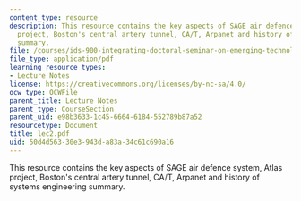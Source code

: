 ```yaml
---
content_type: resource
description: This resource contains the key aspects of SAGE air defence system, Atlas
  project, Boston's central artery tunnel, CA/T, Arpanet and history of systems engineering
  summary.
file: /courses/ids-900-integrating-doctoral-seminar-on-emerging-technologies-fall-2005/50d4d56330e3943da83a34c61c690a16_lec2.pdf
file_type: application/pdf
learning_resource_types:
- Lecture Notes
license: https://creativecommons.org/licenses/by-nc-sa/4.0/
ocw_type: OCWFile
parent_title: Lecture Notes
parent_type: CourseSection
parent_uid: e98b3633-1c45-6664-6184-552789b87a52
resourcetype: Document
title: lec2.pdf
uid: 50d4d563-30e3-943d-a83a-34c61c690a16
---
```

This resource contains the key aspects of SAGE air defence system, Atlas project, Boston's central artery tunnel, CA/T, Arpanet and history of systems engineering summary.